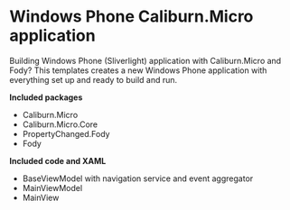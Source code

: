 Windows Phone Caliburn.Micro application
==================

Building Windows Phone (Sliverlight) application with Caliburn.Micro and Fody? This templates creates a new Windows Phone application with everything set up and ready to build and run.

**Included packages**

* Caliburn.Micro
* Caliburn.Micro.Core
* PropertyChanged.Fody
* Fody

**Included code and XAML**

* BaseViewModel with navigation service and event aggregator
* MainViewModel
* MainView
